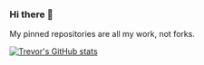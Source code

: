 ### Hi there 👋

My pinned repositories are all my work, not forks. 

[![Trevor's GitHub stats](https://github-readme-stats.vercel.app/api?username=indreklasn)](https://github.com/anuraghazra/github-readme-stats)
